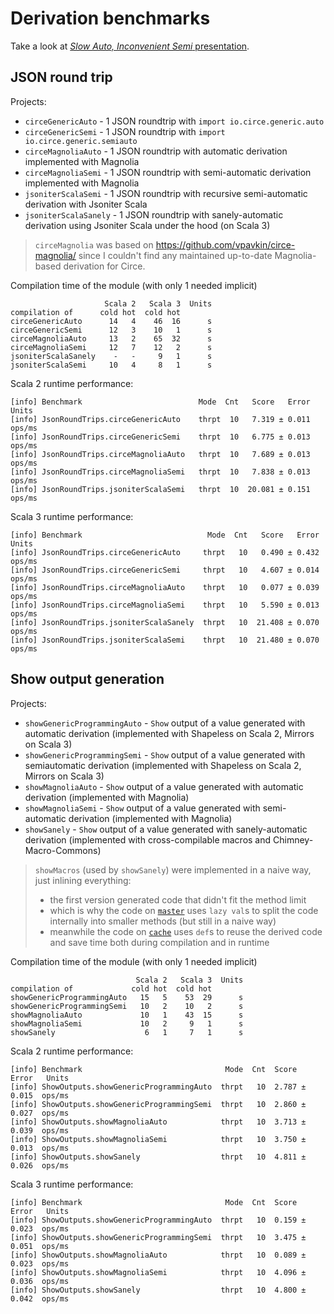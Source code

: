 # Derivation benchmarks

Take a look at [_Slow Auto, Inconvenient Semi_ presentation](https://github.com/MateuszKubuszok/SlowAutoInconvenientSemi).

## JSON round trip

Projects:

 * `circeGenericAuto` - 1 JSON roundtrip with `import io.circe.generic.auto`
 * `circeGenericSemi` - 1 JSON roundtrip with `import io.circe.generic.semiauto`
 * `circeMagnoliaAuto` - 1 JSON roundtrip with automatic derivation implemented with Magnolia
 * `circeMagnoliaSemi` - 1 JSON roundtrip with semi-automatic derivation implemented with Magnolia
 * `jsoniterScalaSemi` - 1 JSON roundtrip with recursive semi-automatic derivation with Jsoniter Scala
 * `jsoniterScalaSanely` - 1 JSON roundtrip with sanely-automatic derivation using Jsoniter Scala under the hood (on Scala 3)

> `circeMagnolia` was based on https://github.com/vpavkin/circe-magnolia/ since I couldn't find
> any maintained up-to-date Magnolia-based derivation for Circe.

Compilation time of the module (with only 1 needed implicit)
```
                     Scala 2   Scala 3  Units
compilation of      cold hot  cold hot
circeGenericAuto      14   4    46  16      s
circeGenericSemi      12   3    10   1      s
circeMagnoliaAuto     13   2    65  32      s
circeMagnoliaSemi     12   7    12   2      s
jsoniterScalaSanely    -   -     9   1      s
jsoniterScalaSemi     10   4     8   1      s
```

Scala 2 runtime performance:
```
[info] Benchmark                          Mode  Cnt   Score   Error   Units
[info] JsonRoundTrips.circeGenericAuto    thrpt  10   7.319 ± 0.011  ops/ms
[info] JsonRoundTrips.circeGenericSemi    thrpt  10   6.775 ± 0.013  ops/ms
[info] JsonRoundTrips.circeMagnoliaAuto   thrpt  10   7.689 ± 0.013  ops/ms
[info] JsonRoundTrips.circeMagnoliaSemi   thrpt  10   7.838 ± 0.013  ops/ms
[info] JsonRoundTrips.jsoniterScalaSemi   thrpt  10  20.081 ± 0.151  ops/ms
```

Scala 3 runtime performance:
```
[info] Benchmark                            Mode  Cnt   Score   Error   Units
[info] JsonRoundTrips.circeGenericAuto     thrpt   10   0.490 ± 0.432  ops/ms
[info] JsonRoundTrips.circeGenericSemi     thrpt   10   4.607 ± 0.014  ops/ms
[info] JsonRoundTrips.circeMagnoliaAuto    thrpt   10   0.077 ± 0.039  ops/ms
[info] JsonRoundTrips.circeMagnoliaSemi    thrpt   10   5.590 ± 0.013  ops/ms
[info] JsonRoundTrips.jsoniterScalaSanely  thrpt   10  21.408 ± 0.070  ops/ms
[info] JsonRoundTrips.jsoniterScalaSemi    thrpt   10  21.480 ± 0.070  ops/ms
```

## Show output generation

Projects:

* `showGenericProgrammingAuto` - `Show` output of a value generated with automatic derivation
  (implemented with Shapeless on Scala 2, Mirrors on Scala 3)
* `showGenericProgrammingSemi` - `Show` output of a value generated with semiautomatic derivation
  (implemented with Shapeless on Scala 2, Mirrors on Scala 3)
* `showMagnoliaAuto` - `Show` output of a value generated with automatic derivation (implemented with Magnolia)
* `showMagnoliaSemi` - `Show` output of a value generated with semi-automatic derivation (implemented with Magnolia)
* `showSanely` - `Show` output of a value generated with sanely-automatic derivation
  (implemented with cross-compilable macros and Chimney-Macro-Commons)

> `showMacros` (used by `showSanely`) were implemented in a naive way, just inlining everything:
>  - the first version generated code that didn't fit the method limit
>  - which is why the code on [`master`](https://github.com/MateuszKubuszok/derivation-benchmarks/tree/master)
>    uses `lazy val`s to split the code internally into smaller methods (but still in a naive way)
>  - meanwhile the code on [`cache`](https://github.com/MateuszKubuszok/derivation-benchmarks/tree/cache)
>    uses `def`s to reuse the derived code and save time both during compilation and in runtime

Compilation time of the module (with only 1 needed implicit)
```
                            Scala 2   Scala 3  Units
compilation of             cold hot  cold hot
showGenericProgrammingAuto   15   5    53  29      s
showGenericProgrammingSemi   10   2    10   2      s
showMagnoliaAuto             10   1    43  15      s
showMagnoliaSemi             10   2     9   1      s
showSanely                    6   1     7   1      s
```

Scala 2 runtime performance:
```
[info] Benchmark                                Mode  Cnt  Score   Error   Units
[info] ShowOutputs.showGenericProgrammingAuto  thrpt   10  2.787 ± 0.015  ops/ms
[info] ShowOutputs.showGenericProgrammingSemi  thrpt   10  2.860 ± 0.027  ops/ms
[info] ShowOutputs.showMagnoliaAuto            thrpt   10  3.713 ± 0.039  ops/ms
[info] ShowOutputs.showMagnoliaSemi            thrpt   10  3.750 ± 0.013  ops/ms
[info] ShowOutputs.showSanely                  thrpt   10  4.811 ± 0.026  ops/ms
```

Scala 3 runtime performance:
```
[info] Benchmark                                Mode  Cnt  Score   Error   Units
[info] ShowOutputs.showGenericProgrammingAuto  thrpt   10  0.159 ± 0.023  ops/ms
[info] ShowOutputs.showGenericProgrammingSemi  thrpt   10  3.475 ± 0.051  ops/ms
[info] ShowOutputs.showMagnoliaAuto            thrpt   10  0.089 ± 0.023  ops/ms
[info] ShowOutputs.showMagnoliaSemi            thrpt   10  4.096 ± 0.036  ops/ms
[info] ShowOutputs.showSanely                  thrpt   10  4.800 ± 0.042  ops/ms
```
